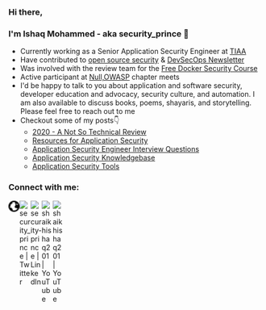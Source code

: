 ### Hi there, 
### I'm Ishaq Mohammed - aka security_prince  👋

- Currently working as a Senior Application Security Engineer at [TIAA](https://www.tiaa.org/public/)  
- Have contributed to [open source security](https://www.exploit-db.com/?author=9086) & [DevSecOps Newsletter](https://www.practical-devsecops.com/devsecops-newsletter/)  
- Was involved with the review team for the [Free Docker Security Course](https://www.practical-devsecops.com/category/docker-course/)  
- Active participant at [Null,OWASP](https://null.co.in/profile/2924-ishaq) chapter meets  
- I'd be happy to talk to you about application and software security, developer education and advocacy, security culture, and automation. I am also available to discuss books, poems, shayaris, and storytelling. Please feel free to reach out to me
- Checkout some of my posts:point_down:  
  - [2020 - A Not So Technical Review](https://ishaqmohammed.me/posts/2020-a-not-so-technical-review/)  
  - [Resources for Application Security](https://ishaqmohammed.me/posts/resources-for-application-security/)  
  - [Application Security Engineer Interview Questions](https://ishaqmohammed.me/posts/application-security-engineer-interview-questions/)  
  - [Application Security Knowledgebase](https://ishaqmohammed.me/posts/application-security-knowledgebase/)  
  - [Application Security Tools](https://ishaqmohammed.me/posts/application-security-tools/)  



### Connect with me:  
[<img align="left" alt="ishaqmohammed.me" width="22px" src="https://raw.githubusercontent.com/iconic/open-iconic/master/svg/globe.svg" />][website]
[<img align="left" alt="security_prince | Twitter" width="22px" src="https://cdn.jsdelivr.net/npm/simple-icons@v3/icons/twitter.svg" />][twitter]
[<img align="left" alt="security-prince | LinkedIn" width="22px" src="https://cdn.jsdelivr.net/npm/simple-icons@v3/icons/linkedin.svg" />][linkedin]
[<img align="left" alt="shaikhishaq201 | YouTube" width="22px" src="https://cdn.jsdelivr.net/npm/simple-icons@v3/icons/reddit.svg" />][reddit]
[<img align="left" alt="shaikhishaq201 | YouTube" width="22px" src="https://cdn.jsdelivr.net/npm/simple-icons@v3/icons/youtube.svg" />][youtube]  <br>

[website]: https://ishaqmohammed.me/
[twitter]: https://twitter.com/security_prince
[youtube]: https://www.youtube.com/user/shaikhishaq201/
[linkedin]: https://www.linkedin.com/in/security-prince
[reddit]: https://www.reddit.com/user/security_prince  
